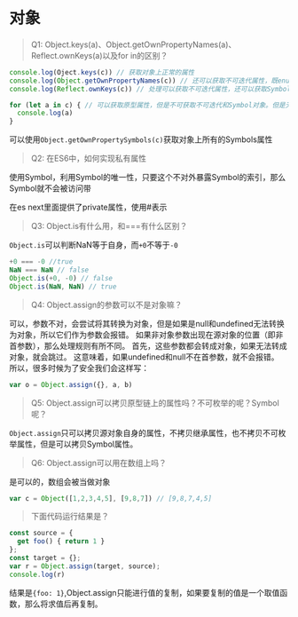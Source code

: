 # 对象

> Q1: Object.keys(a)、Object.getOwnPropertyNames(a)、Reflect.ownKeys(a)以及for in的区别？

```js
console.log(Oject.keys(c)) // 获取对象上正常的属性
console.log(Object.getOwnPropertyNames(c)) // 还可以获取不可迭代属性，既enumerable无false的属性
console.log(Reflect.ownKeys(c)) // 处理可以获取不可迭代属性，还可以获取Symbol属性

for (let a in c) { // 可以获取原型属性，但是不可获取不可迭代和Symbol对象。但是无法获取不可迭代属性和Symbol属性
  console.log(a)
}
```

可以使用`Object.getOwnPropertySymbols(c)`获取对象上所有的Symbols属性

> Q2: 在ES6中，如何实现私有属性

使用Symbol，利用Symbol的唯一性，只要这个不对外暴露Symbol的索引，那么Symbol就不会被访问带

在es next里面提供了private属性，使用#表示

> Q3: Object.is有什么用，和===有什么区别？

`Object.is`可以判断NaN等于自身，而`+0`不等于`-0`

```js
+0 === -0 //true
NaN === NaN // false
Object.is(+0, -0) // false
Object.is(NaN, NaN) // true
```

> Q4: Object.assign的参数可以不是对象嘛？

可以，参数不对，会尝试将其转换为对象，但是如果是null和undefined无法转换为对象，所以它们作为参数会报错。
如果非对象参数出现在源对象的位置（即非首参数），那么处理规则有所不同。
首先，这些参数都会转成对象，如果无法转成对象，就会跳过。
这意味着，如果undefined和null不在首参数，就不会报错。
所以，很多时候为了安全我们会这样写：

```js
var o = Object.assign({}, a, b)
```

> Q5: Object.assign可以拷贝原型链上的属性吗？不可枚举的呢？Symbol呢？

`Object.assign`只可以拷贝源对象自身的属性，不拷贝继承属性，也不拷贝不可枚举属性，但是可以拷贝Symbol属性。

> Q6: Object.assign可以用在数组上吗？

是可以的，数组会被当做对象

```js
var c = Object([1,2,3,4,5], [9,8,7]) // [9,8,7,4,5]
```

> 下面代码运行结果是？

```js
const source = {
  get foo() { return 1 }
};
const target = {};
var r = Object.assign(target, source);
console.log(r)
```

结果是`{foo: 1}`,Object.assign只能进行值的复制，如果要复制的值是一个取值函数，那么将求值后再复制。